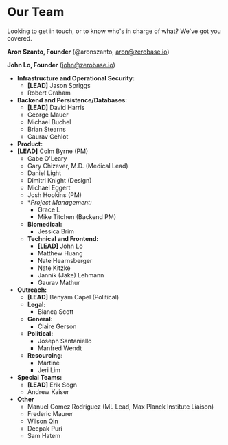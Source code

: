 # Our Team
Looking to get in touch, or to know who's in charge of what? We've got you covered.

**Aron Szanto, Founder** (@aronszanto, aron@zerobase.io)

**John Lo, Founder** (john@zerobase.io)

<!--- Comments are for the row ABOVE the comment --->

* **Infrastructure and Operational Security:**
    * **\[LEAD\]** Jason Spriggs
    * Robert Graham
* **Backend and Persistence/Databases:**
    * **\[LEAD\]** David Harris
    * George Mauer
    * Michael Buchel
    * Brian Stearns
    <!--- Not in sheet 3/17/20 4:45 CDT --->
    * Gaurav Gehlot
    <!--- Not in sheet 3/17/20 4:55 CDT --->
* **Product:**
 * **\[LEAD\]** Colm Byrne (PM)
    * Gabe O'Leary
    * Gary Chizever, M.D. (Medical Lead)
    * Daniel Light
    * Dimitri Knight (Design)
    * Michael Eggert
    * Josh Hopkins (PM)
    * **Project Management:*
        * Grace L
        * Mike Titchen (Backend PM)
    * **Biomedical:**
        * Jessica Brim
    * **Technical and Frontend:**
        * **\[LEAD\]** John Lo
        * Matthew Huang
        * Nate Hearnsberger
        * Nate Kitzke
        * Jannik (Jake) Lehmann
        * Gaurav Mathur
* **Outreach:**
    * **\[LEAD\]** Benyam Capel (Political)
    * **Legal:**
        * Bianca Scott
    * **General:**
        * Claire Gerson
    * **Political:**
        * Joseph Santaniello
        * Manfred Wendt
    * **Resourcing:**
        * Martine
        * Jeri Lim
* **Special Teams:**
    * **\[LEAD\]** Erik Sogn
    * Andrew Kaiser
* **Other**
    * Manuel Gomez Rodriguez (ML Lead, Max Planck Institute Liaison)
    * Frederic Maurer
    * Wilson Qin
    * Deepak Puri
    * Sam Hatem
